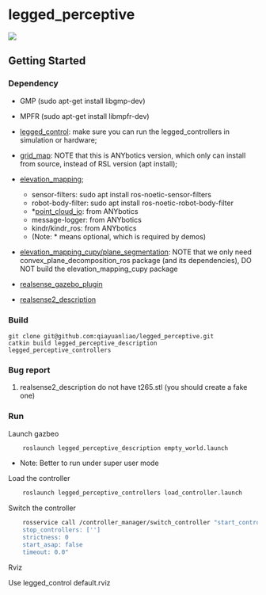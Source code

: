 # legged_perceptive

[![](https://i.ytimg.com/vi/zcTuBe6d1qQ/maxresdefault.jpg)](https://youtu.be/zcTuBe6d1qQ?si=yn4POSM8wvb2f0C8)

## Getting Started

### Dependency

- GMP (sudo apt-get install libgmp-dev)
- MPFR (sudo apt-get install libmpfr-dev)
- [legged_control](https://github.com/qiayuanliao/legged_control): make sure you can run the legged_controllers in simulation or hardware;
- [grid_map](https://github.com/ANYbotics/grid_map): NOTE that this is ANYbotics version, which only can install from source, instead of RSL version (apt install);
- [elevation_mapping](https://github.com/ANYbotics/elevation_mapping);

  - sensor-filters: sudo apt install ros-noetic-sensor-filters
  - robot-body-filter: sudo apt install ros-noetic-robot-body-filter
  - \*[point_cloud_io](https://github.com/ANYbotics/point_cloud_io): from ANYbotics
  - message-logger: from ANYbotics
  - kindr/kindr_ros: from ANYbotics
  - (Note: \* means optional, which is required by demos)

- [elevation_mapping_cupy/plane_segmentation](https://github.com/leggedrobotics/elevation_mapping_cupy): NOTE that we only need
  convex_plane_decomposition_ros package (and its dependencies), DO NOT build the elevation_mapping_cupy package
- [realsense_gazebo_plugin](https://github.com/pal-robotics/realsense_gazebo_plugin)
- [realsense2_description](https://github.com/IntelRealSense/realsense-ros/tree/ros2-development/realsense2_description)

### Build

    git clone git@github.com:qiayuanliao/legged_perceptive.git
    catkin build legged_perceptive_description legged_perceptive_controllers

### Bug report

1. realsense2_description do not have t265.stl (you should create a fake one)

### Run

Launch gazbeo

```bash
    roslaunch legged_perceptive_description empty_world.launch
```

- Note: Better to run under super user mode

Load the controller

```bash
    roslaunch legged_perceptive_controllers load_controller.launch
```

Switch the controller

```bash
    rosservice call /controller_manager/switch_controller "start_controllers: ['controllers/perceptive_controller']
    stop_controllers: ['']
    strictness: 0
    start_asap: false
    timeout: 0.0"
```

Rviz

Use legged_control default.rviz
